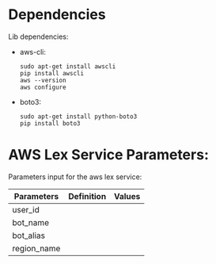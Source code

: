 # Dependencies
Lib dependencies:
- aws-cli:
    ```
    sudo apt-get install awscli
    pip install awscli
    aws --version
    aws configure
    ```
- boto3:
    ```
    sudo apt-get install python-boto3
    pip install boto3
    ```


# AWS Lex Service Parameters:
Parameters input for the aws lex service: 

| Parameters           | Definition | Values |
|----------------------|------------|--------|
|user_id               |            |        |
|bot_name              |            |        |
|bot_alias             |            |        |
|region_name           |            |        |
